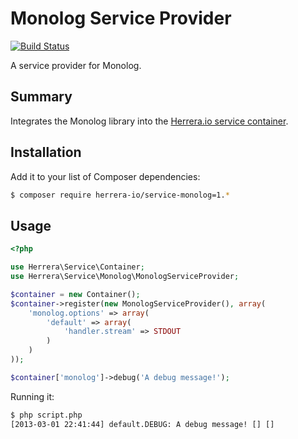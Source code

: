 Monolog Service Provider
========================

[![Build Status](https://travis-ci.org/herrera-io/php-service-monolog.png?branch=master)](https://travis-ci.org/herrera-io/php-service-monolog)

A service provider for Monolog.

Summary
-------

Integrates the Monolog library into the [Herrera.io service container](https://github.com/herrera-io/php-service-container).

Installation
------------

Add it to your list of Composer dependencies:

```sh
$ composer require herrera-io/service-monolog=1.*
```

Usage
-----

```php
<?php

use Herrera\Service\Container;
use Herrera\Service\Monolog\MonologServiceProvider;

$container = new Container();
$container->register(new MonologServiceProvider(), array(
    'monolog.options' => array(
        'default' => array(
            'handler.stream' => STDOUT
        )
    )
));

$container['monolog']->debug('A debug message!');
```

Running it:

```sh
$ php script.php
[2013-03-01 22:41:44] default.DEBUG: A debug message! [] []
```